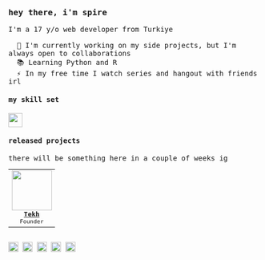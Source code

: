 <samp>
  <h3>hey there, i'm spire</h3>

  <p align="left">I'm a 17 y/o web developer from Turkiye
    <br />
    <br />
    &nbsp;&nbsp;🔭 I'm currently working on my side projects, but I'm always open to collaborations
    <br />
    &nbsp;&nbsp;📚 Learning Python and R
    <br />
    &nbsp;&nbsp;⚡ In my free time I watch series and hangout with friends irl
  </p>

  <h4>my skill set</h4>
  <a href="https://skillicons.dev">
    <img height="28" src="https://skillicons.dev/icons?i=js,ts,nodejs,mongo,express,pug,react,nextjs,tailwind" />
  </a>

  <h4>released projects</h4>
  <p>there will be something here in a couple of weeks ig</p>

  <table>
    <tbody>
      <td align="center">
        <a target="_blank" href="https://github.com/30sp">
          <img height="80" src="https://github.com/30sp.png?size=100" />
          <br />
          <b>Tekh</b>
          <br />
        </a>
        <sub><code>Founder</code></sub>
      </td>
    </tbody>
  </table>

  <h2></h2>
  
  <img src="https://img.shields.io/static/v1?message=spireast&logo=discord&label=&color=5865f2&logoColor=white&labelColor=&style=for-the-badge" height="20" alt="discord logo" />
  <a href="https://twitter.com/thespireast" target="_blank"><img src="https://img.shields.io/static/v1?message=X&logo=x&label=&color=14171A&logoColor=white&labelColor=&style=for-the-badge" height="20" alt="twitter logo" /></a>
  <a href="https://youtube.com/@spireast" target="_blank"><img src="https://img.shields.io/static/v1?message=YouTube&logo=youtube&label=&color=FF0000&logoColor=white&labelColor=&style=for-the-badge" height="20" alt="youtube logo" /></a>
  <!--<a href="https://www.linkedin.com/in/c4n" target="_blank"><img src="https://img.shields.io/static/v1?message=LinkedIn&logo=linkedin&label=&color=0077B5&logoColor=white&labelColor=&style=for-the-badge" height="20" alt="linkedin logo" /></a>-->
  <a href="https://patreon.com/Spireast" target="_blank"><img src="https://img.shields.io/badge/Patreon-F96854?style=for-the-badge&logo=patreon&logoColor=white" height="20" alt="patreon logo" /></a>
  <a href="https://hits.sh/github.com/30sp/30sp/"><img height="20" alt="Hits" src="https://hits.sh/github.com/30sp/30sp.svg?style=for-the-badge&label=views&color=007ec6&labelColor=14171A&logo=github"/></a>
</samp>
